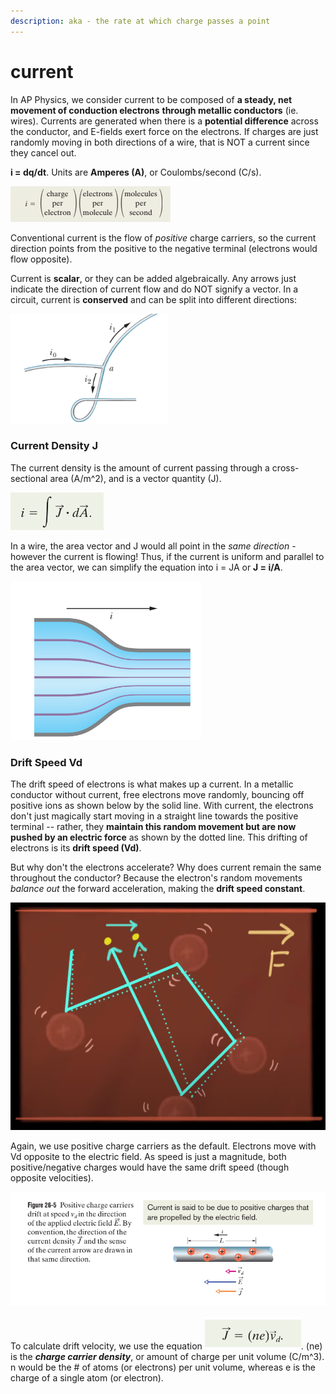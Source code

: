 ```yaml
---
description: aka - the rate at which charge passes a point
---
```


# current

In AP Physics, we consider current to be composed of **a steady, net movement of conduction electrons** **through metallic conductors** (ie. wires). Currents are generated when there is a **potential difference** across the conductor, and E-fields exert force on the electrons. If charges are just randomly moving in both directions of a wire, that is NOT a current since they cancel out.&#x20;

**i = dq/dt**. Units are **Amperes (A)**, or Coulombs/second (C/s).

![](<../../.gitbook/assets/image (6) (2).png>)

Conventional current is the flow of _positive_ charge carriers, so the current direction points from the positive to the negative terminal (electrons would flow opposite).&#x20;

Current is **scalar**, or they can be added algebraically. Any arrows just indicate the direction of current flow and do NOT signify a vector. In a circuit, current is **conserved** and can be split into different directions:

![i0 = i1 + i2](<../../.gitbook/assets/image (10) (1) (1).png>)

### Current Density J

The current density is the amount of current passing through a cross-sectional area (A/m^2), and is a vector quantity (J). &#x20;

![current = sum of all current densities across a cross section](<../../.gitbook/assets/image (13) (1) (1).png>)

In a wire, the area vector and J would all point in the _same direction_ - however the current is flowing! Thus, if the current is uniform and parallel to the area vector, we can simplify the equation into i = JA or **J = i/A**.

![closer streamlines = greater current density, since A is smaller.](<../../.gitbook/assets/image (17) (1) (1) (1) (1).png>)

### Drift Speed Vd

The drift speed of electrons is what makes up a current. In a metallic conductor without current, free electrons move randomly, bouncing off positive ions as shown below by the solid line. With current, the electrons don't just magically start moving in a straight line towards the positive terminal -- rather, they **maintain this random movement but are now pushed by an electric force** as shown by the dotted line. This drifting of electrons is its **drift speed (Vd)**.

But why don't the electrons accelerate? Why does current remain the same throughout the conductor? Because the electron's random movements _balance out_ the forward acceleration, making the **drift speed constant**.&#x20;

![](<../../.gitbook/assets/image (16) (1) (1) (1).png>)

Again, we use positive charge carriers as the default. Electrons move with Vd opposite to the electric field. As speed is just a magnitude, both positive/negative charges would have the same drift speed (though opposite velocities).

![](<../../.gitbook/assets/image (19) (1) (1) (1) (1).png>)

To calculate drift velocity, we use the equation ![](<../../.gitbook/assets/image (12) (1) (1) (1) (1).png>). (ne) is the _**charge carrier density**_, or amount of charge per unit volume (C/m^3). n would be the # of atoms (or electrons) per unit volume, whereas e is the charge of a single atom (or electron).

